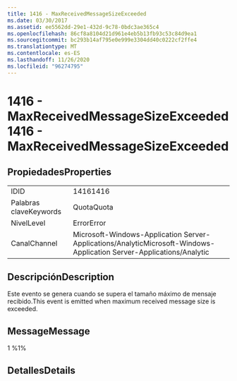```yaml
---
title: 1416 - MaxReceivedMessageSizeExceeded
ms.date: 03/30/2017
ms.assetid: ee5562dd-29e1-432d-9c78-0bdc3ae365c4
ms.openlocfilehash: 86cf8a8104d21d961e4eb5b13fb93c53c84d9ea1
ms.sourcegitcommit: bc293b14af795e0e999e3304dd40c0222cf2ffe4
ms.translationtype: MT
ms.contentlocale: es-ES
ms.lasthandoff: 11/26/2020
ms.locfileid: "96274795"
---
```

# <a name="1416---maxreceivedmessagesizeexceeded"></a><span data-ttu-id="0117e-102">1416 - MaxReceivedMessageSizeExceeded</span><span class="sxs-lookup"><span data-stu-id="0117e-102">1416 - MaxReceivedMessageSizeExceeded</span></span>

## <a name="properties"></a><span data-ttu-id="0117e-103">Propiedades</span><span class="sxs-lookup"><span data-stu-id="0117e-103">Properties</span></span>  
  
|||  
|-|-|  
|<span data-ttu-id="0117e-104">ID</span><span class="sxs-lookup"><span data-stu-id="0117e-104">ID</span></span>|<span data-ttu-id="0117e-105">1416</span><span class="sxs-lookup"><span data-stu-id="0117e-105">1416</span></span>|  
|<span data-ttu-id="0117e-106">Palabras clave</span><span class="sxs-lookup"><span data-stu-id="0117e-106">Keywords</span></span>|<span data-ttu-id="0117e-107">Quota</span><span class="sxs-lookup"><span data-stu-id="0117e-107">Quota</span></span>|  
|<span data-ttu-id="0117e-108">Nivel</span><span class="sxs-lookup"><span data-stu-id="0117e-108">Level</span></span>|<span data-ttu-id="0117e-109">Error</span><span class="sxs-lookup"><span data-stu-id="0117e-109">Error</span></span>|  
|<span data-ttu-id="0117e-110">Canal</span><span class="sxs-lookup"><span data-stu-id="0117e-110">Channel</span></span>|<span data-ttu-id="0117e-111">Microsoft-Windows-Application Server-Applications/Analytic</span><span class="sxs-lookup"><span data-stu-id="0117e-111">Microsoft-Windows-Application Server-Applications/Analytic</span></span>|  
  
## <a name="description"></a><span data-ttu-id="0117e-112">Descripción</span><span class="sxs-lookup"><span data-stu-id="0117e-112">Description</span></span>  

 <span data-ttu-id="0117e-113">Este evento se genera cuando se supera el tamaño máximo de mensaje recibido.</span><span class="sxs-lookup"><span data-stu-id="0117e-113">This event is emitted when maximum received message size is exceeded.</span></span>  
  
## <a name="message"></a><span data-ttu-id="0117e-114">Message</span><span class="sxs-lookup"><span data-stu-id="0117e-114">Message</span></span>  

 <span data-ttu-id="0117e-115">1 %</span><span class="sxs-lookup"><span data-stu-id="0117e-115">1%</span></span>  
  
## <a name="details"></a><span data-ttu-id="0117e-116">Detalles</span><span class="sxs-lookup"><span data-stu-id="0117e-116">Details</span></span>
